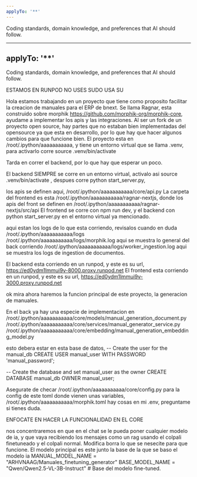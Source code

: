 ```yaml
---
applyTo: '**'
---
```

Coding standards, domain knowledge, and preferences that AI should follow.


---
applyTo: '**'
---
Coding standards, domain knowledge, and preferences that AI should follow.

ESTAMOS EN RUNPOD NO USES SUDO USA SU

Hola estamos trabajando en un proyecto que tiene como proposito facilitar la creacion de manuales para el ERP de bnext. Se llama Ragnar,
esta construido sobre morphik https://github.com/morphik-org/morphik-core, ayudame a implementar los apis y las integraciones.
Al ser un fork de un proyecto open source, hay partes que no estaban bien implementadas del opensource ya que esta en desarrollo, por lo que hay que hacer algunos cambios para que funcione bien.
El proyecto esta en /root/.ipython/aaaaaaaaaaa, y tiene un entorno virtual que se llama .venv, para activarlo corre source .venv/bin/activate

Tarda en correr el backend, por lo que hay que esperar un poco.

El backend SIEMPRE se corre en un entorno virtual, activalo asi source .venv/bin/activate ,
despues corre python start_server.py,   

los apis se definen aqui, /root/.ipython/aaaaaaaaaaa/core/api.py
La carpeta del frontend es esta /root/.ipython/aaaaaaaaaaa/ragnar-nextjs, donde los apis del front se definen en /root/.ipython/aaaaaaaaaaa/ragnar-nextjs/src/api
El frontend se corre con npm run dev, y el backend con python start_server.py en el entorno virtual ya mencionado.

aqui estan los logs de lo que esta corriendo, revisalos cuando en duda /root/.ipython/aaaaaaaaaaa/logs
/root/.ipython/aaaaaaaaaaa/logs/morphik.log  aqui se muestra lo general del back corriendo
/root/.ipython/aaaaaaaaaaa/logs/worker_ingestion.log  aqui se muestra los logs de ingestion de documentos.


El backend esta corriendo en un runpod, y este es su url,  https://ed0ydm1lmmui9v-8000.proxy.runpod.net
El frontend esta corriendo en un runpod, y este es su url, https://ed0ydm1lmmui9v-3000.proxy.runpod.net

ok mira ahora haremos la funcion principal de este proyecto, la generacion de manuales.

En el back ya hay una especie de implementacion en
/root/.ipython/aaaaaaaaaaa/core/models/manual_generation_document.py
/root/.ipython/aaaaaaaaaaa/core/services/manual_generator_service.py
/root/.ipython/aaaaaaaaaaa/core/embedding/manual_generation_embedding_model.py

esto debera estar en esta base de datos, -- Create the user for the manual_db
CREATE USER manual_user WITH PASSWORD 'manual_password';

-- Create the database and set manual_user as the owner
CREATE DATABASE manual_db OWNER manual_user;





Asegurate de checar  /root/.ipython/aaaaaaaaaaa/core/config.py para la config de este toml donde vienen unas variables,  /root/.ipython/aaaaaaaaaaa/morphik.toml
hay cosas en mi .env, preguntame si tienes duda.

ENFOCATE EN HACER LA FUNCIONALIDAD EN EL CORE


nos concentraremos en que en el chat se le pueda poner cualquier modelo de ia, y que vaya recibiendo los mensajes como un rag usando el colpali finetuneado y el colpali normal. Modifica borra lo que se nesecite para que funcione.
El modelo principal es este junto la base de la que se baso el modelo ia MANUAL_MODEL_NAME = "ARHVNAAG/Manuales_finetuning_generator"
BASE_MODEL_NAME = "Qwen/Qwen2.5-VL-3B-Instruct"  # Base del modelo fine-tuned.